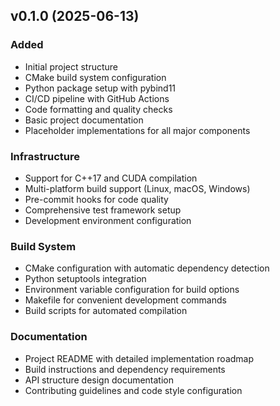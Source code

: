 ## v0.1.0 (2025-06-13)

### Added
- Initial project structure
- CMake build system configuration
- Python package setup with pybind11
- CI/CD pipeline with GitHub Actions
- Code formatting and quality checks
- Basic project documentation
- Placeholder implementations for all major components

### Infrastructure
- Support for C++17 and CUDA compilation
- Multi-platform build support (Linux, macOS, Windows)
- Pre-commit hooks for code quality
- Comprehensive test framework setup
- Development environment configuration

### Build System
- CMake configuration with automatic dependency detection
- Python setuptools integration
- Environment variable configuration for build options
- Makefile for convenient development commands
- Build scripts for automated compilation

### Documentation
- Project README with detailed implementation roadmap
- Build instructions and dependency requirements
- API structure design documentation
- Contributing guidelines and code style configuration
